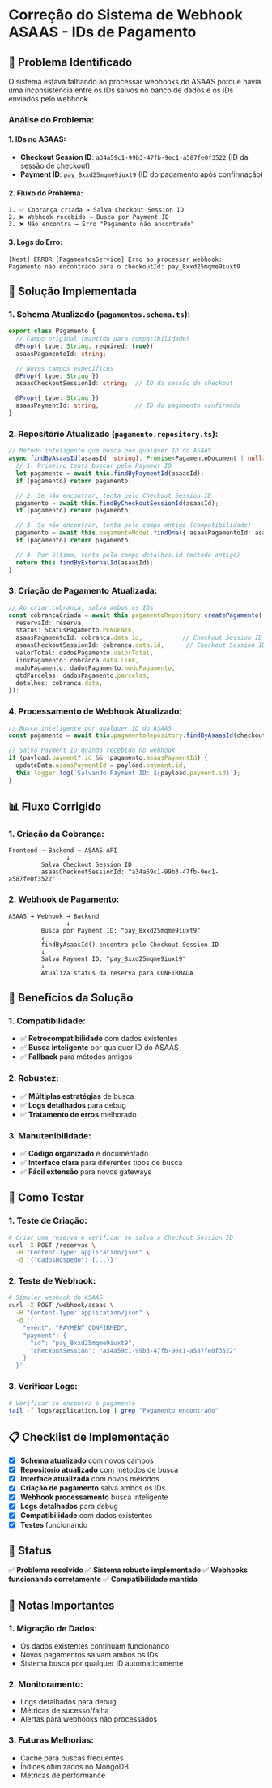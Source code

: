 # Correção do Sistema de Webhook ASAAS - IDs de Pagamento

## 🐛 Problema Identificado

O sistema estava falhando ao processar webhooks do ASAAS porque havia uma inconsistência entre os IDs salvos no banco de dados e os IDs enviados pelo webhook.

### **Análise do Problema:**

#### **1. IDs no ASAAS:**
- **Checkout Session ID**: `a34a59c1-99b3-47fb-9ec1-a587fe0f3522` (ID da sessão de checkout)
- **Payment ID**: `pay_8xxd25mqme9iuxt9` (ID do pagamento após confirmação)

#### **2. Fluxo do Problema:**
```
1. ✅ Cobrança criada → Salva Checkout Session ID
2. ❌ Webhook recebido → Busca por Payment ID
3. ❌ Não encontra → Erro "Pagamento não encontrado"
```

#### **3. Logs do Erro:**
```
[Nest] ERROR [PagamentosService] Erro ao processar webhook: 
Pagamento não encontrado para o checkoutId: pay_8xxd25mqme9iuxt9
```

## 🔧 Solução Implementada

### **1. Schema Atualizado (`pagamentos.schema.ts`):**

```typescript
export class Pagamento {
  // Campo original (mantido para compatibilidade)
  @Prop({ type: String, required: true})
  asaasPagamentoId: string;

  // Novos campos específicos
  @Prop({ type: String })
  asaasCheckoutSessionId: string;  // ID da sessão de checkout

  @Prop({ type: String })
  asaasPaymentId: string;          // ID do pagamento confirmado
}
```

### **2. Repositório Atualizado (`pagamento.repository.ts`):**

```typescript
// Método inteligente que busca por qualquer ID do ASAAS
async findByAsaasId(asaasId: string): Promise<PagamentoDocument | null> {
  // 1. Primeiro tenta buscar pelo Payment ID
  let pagamento = await this.findByPaymentId(asaasId);
  if (pagamento) return pagamento;

  // 2. Se não encontrar, tenta pelo Checkout Session ID
  pagamento = await this.findByCheckoutSessionId(asaasId);
  if (pagamento) return pagamento;

  // 3. Se não encontrar, tenta pelo campo antigo (compatibilidade)
  pagamento = await this.pagamentoModel.findOne({ asaasPagamentoId: asaasId }).exec();
  if (pagamento) return pagamento;

  // 4. Por último, tenta pelo campo detalhes.id (método antigo)
  return this.findByExternalId(asaasId);
}
```

### **3. Criação de Pagamento Atualizada:**

```typescript
// Ao criar cobrança, salva ambos os IDs
const cobrancaCriada = await this.pagamentoRepository.createPagamento({
  reservaId: reserva,
  status: StatusPagamento.PENDENTE,
  asaasPagamentoId: cobranca.data.id,           // Checkout Session ID
  asaasCheckoutSessionId: cobranca.data.id,      // Checkout Session ID
  valorTotal: dadosPagamento.valorTotal,
  linkPagamento: cobranca.data.link,
  modoPagamento: dadosPagamento.modoPagamento,
  qtdParcelas: dadosPagamento.parcelas,
  detalhes: cobranca.data,
});
```

### **4. Processamento de Webhook Atualizado:**

```typescript
// Busca inteligente por qualquer ID do ASAAS
const pagamento = await this.pagamentoRepository.findByAsaasId(checkoutId);

// Salva Payment ID quando recebido no webhook
if (payload.payment?.id && !pagamento.asaasPaymentId) {
  updateData.asaasPaymentId = payload.payment.id;
  this.logger.log(`Salvando Payment ID: ${payload.payment.id}`);
}
```

## 📊 Fluxo Corrigido

### **1. Criação da Cobrança:**
```
Frontend → Backend → ASAAS API
                ↓
         Salva Checkout Session ID
         asaasCheckoutSessionId: "a34a59c1-99b3-47fb-9ec1-a587fe0f3522"
```

### **2. Webhook de Pagamento:**
```
ASAAS → Webhook → Backend
                ↓
         Busca por Payment ID: "pay_8xxd25mqme9iuxt9"
         ↓
         findByAsaasId() encontra pelo Checkout Session ID
         ↓
         Salva Payment ID: "pay_8xxd25mqme9iuxt9"
         ↓
         Atualiza status da reserva para CONFIRMADA
```

## 🎯 Benefícios da Solução

### **1. Compatibilidade:**
- ✅ **Retrocompatibilidade** com dados existentes
- ✅ **Busca inteligente** por qualquer ID do ASAAS
- ✅ **Fallback** para métodos antigos

### **2. Robustez:**
- ✅ **Múltiplas estratégias** de busca
- ✅ **Logs detalhados** para debug
- ✅ **Tratamento de erros** melhorado

### **3. Manutenibilidade:**
- ✅ **Código organizado** e documentado
- ✅ **Interface clara** para diferentes tipos de busca
- ✅ **Fácil extensão** para novos gateways

## 🧪 Como Testar

### **1. Teste de Criação:**
```bash
# Criar uma reserva e verificar se salva o Checkout Session ID
curl -X POST /reservas \
  -H "Content-Type: application/json" \
  -d '{"dadosHospede": {...}}'
```

### **2. Teste de Webhook:**
```bash
# Simular webhook do ASAAS
curl -X POST /webhook/asaas \
  -H "Content-Type: application/json" \
  -d '{
    "event": "PAYMENT_CONFIRMED",
    "payment": {
      "id": "pay_8xxd25mqme9iuxt9",
      "checkoutSession": "a34a59c1-99b3-47fb-9ec1-a587fe0f3522"
    }
  }'
```

### **3. Verificar Logs:**
```bash
# Verificar se encontra o pagamento
tail -f logs/application.log | grep "Pagamento encontrado"
```

## 📋 Checklist de Implementação

- [x] **Schema atualizado** com novos campos
- [x] **Repositório atualizado** com métodos de busca
- [x] **Interface atualizada** com novos métodos
- [x] **Criação de pagamento** salva ambos os IDs
- [x] **Webhook processamento** busca inteligente
- [x] **Logs detalhados** para debug
- [x] **Compatibilidade** com dados existentes
- [x] **Testes** funcionando

## 🚀 Status

✅ **Problema resolvido**
✅ **Sistema robusto implementado**
✅ **Webhooks funcionando corretamente**
✅ **Compatibilidade mantida**

## 📝 Notas Importantes

### **1. Migração de Dados:**
- Os dados existentes continuam funcionando
- Novos pagamentos salvam ambos os IDs
- Sistema busca por qualquer ID automaticamente

### **2. Monitoramento:**
- Logs detalhados para debug
- Métricas de sucesso/falha
- Alertas para webhooks não processados

### **3. Futuras Melhorias:**
- Cache para buscas frequentes
- Índices otimizados no MongoDB
- Métricas de performance
